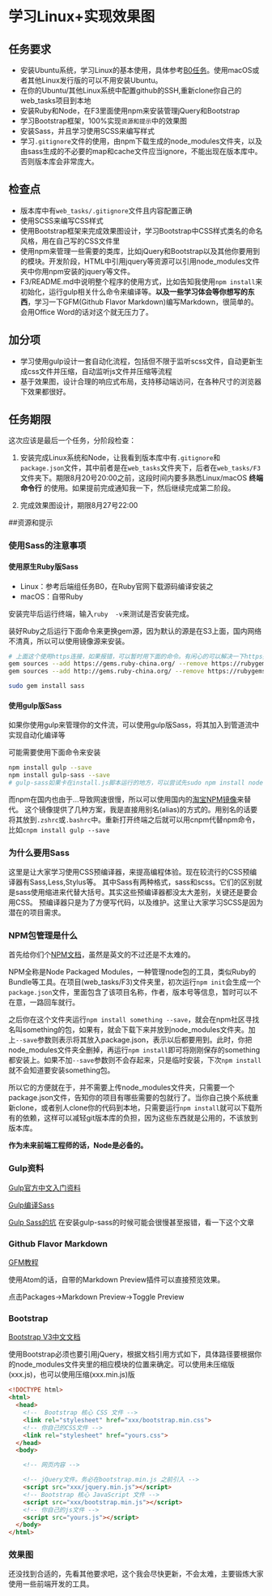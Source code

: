 # 学习Linux+实现效果图

## 任务要求

- 安装Ubuntu系统，学习Linux的基本使用，具体参考[B0任务](../BackEnd/B0.md)。使用macOS或者其他Linux发行版的可以不用安装Ubuntu。
- 在你的Ubuntu/其他Linux系统中配置github的SSH,重新clone你自己的web_tasks项目到本地
- 安装Ruby和Node，在F3里面使用npm来安装管理jQuery和Bootstrap
- 学习Bootstrap框架，100%实现`资源和提示`中的效果图
- 安装Sass，并且学习使用SCSS来编写样式
- 学习`.gitignore`文件的使用，由npm下载生成的node_modules文件夹，以及由sass生成的不必要的map和cache文件应当ignore，不能出现在版本库中。否则版本库会非常庞大。


## 检查点

- 版本库中有`web_tasks/.gitignore`文件且内容配置正确
- 使用SCSS来编写CSS样式
- 使用Bootstrap框架来完成效果图设计，学习Bootstrap中CSS样式类名的命名风格，用在自己写的CSS文件里
- 使用npm来管理一些需要的类库，比如jQuery和Bootstrap以及其他你要用到的模块。开发阶段，HTML中引用jquery等资源可以引用node_modules文件夹中你用npm安装的jquery等文件。
- F3/README.md中说明整个程序的使用方式，比如告知我使用`npm install`来初始化，运行gulp相关什么命令来编译等。**以及一些学习体会等你想写的东西**，学习一下GFM(Github Flavor Markdown)编写Markdown，很简单的。会用Office Word的话对这个就无压力了。

## 加分项

- 学习使用gulp设计一套自动化流程，包括但不限于监听scss文件，自动更新生成css文件并压缩，自动监听js文件并压缩等流程
- 基于效果图，设计合理的响应式布局，支持移动端访问，在各种尺寸的浏览器下效果都很好。

## 任务期限

这次应该是最后一个任务，分阶段检查：

1. 安装完成Linux系统和Node，让我看到版本库中有`.gitignore`和`package.json`文件，其中前者是在`web_tasks`文件夹下，后者在`web_tasks/F3`文件夹下。期限8月20号20:00之前，这段时间内要多熟悉Linux/macOS **终端命令行** 的使用。如果提前完成通知我一下，然后继续完成第二阶段。

2. 完成效果图设计，期限8月27号22:00


##资源和提示

### 使用Sass的注意事项

#### 使用原生Ruby版Sass

- Linux：参考后端组任务B0，在Ruby官网下载源码编译安装之
- macOS：自带Ruby

安装完毕后运行终端，输入`ruby  -v`来测试是否安装完成。

装好Ruby之后运行下面命令来更换gem源，因为默认的源是在S3上面，国内网络不清真，所以可以使用镜像源来安装。

```bash
# 上面这个使用https连接，如果报错，可以暂时用下面的命令。有闲心的可以解决一下https报错的问题。提示：安装openssl库后重新编译ruby
gem sources --add https://gems.ruby-china.org/ --remove https://rubygems.org/
gem sources --add http://gems.ruby-china.org/ --remove https://rubygems.org/

sudo gem install sass
```

#### 使用gulp版Sass

如果你使用gulp来管理你的文件流，可以使用gulp版Sass，将其加入到管道流中实现自动化编译等

可能需要使用下面命令来安装

```bash
npm install gulp --save
npm install gulp-sass --save
# gulp-sass如果卡在install.js脚本运行的地方，可以尝试先sudo npm install node-sass
```

而npm在国内也由于...导致网速很慢，所以可以使用国内的[淘宝NPM镜像](https://npm.taobao.org/)来替代。
这个镜像提供了几种方案，我是直接用别名(alias)的方式的。用别名的话要将其放到`.zshrc`或`.bashrc`中。重新打开终端之后就可以用cnpm代替npm命令，比如`cnpm install gulp --save`


### 为什么要用Sass

这里是让大家学习使用CSS预编译器，来提高编程体验。现在较流行的CSS预编译器有Sass,Less,Stylus等。
其中Sass有两种格式，sass和scss。它们的区别就是sass使用缩进来代替大括号。其实这些预编译器都没太大差别，关键还是要会用CSS。
预编译器只是为了方便写代码，以及维护。这里让大家学习SCSS是因为潜在的项目需求。

### NPM包管理是什么

首先给你们个[NPM文档](https://docs.npmjs.com/getting-started/what-is-npm)，虽然是英文的不过还是不太难的。

NPM全称是Node Packaged Modules，一种管理node包的工具，类似Ruby的Bundle等工具。在项目(web_tasks/F3)文件夹里，初次运行`npm init`会生成一个`package.json`文件，里面包含了该项目名称，作者，版本号等信息，暂时可以不在意，一路回车就行。

之后你在这个文件夹运行`npm install something --save`，就会在npm社区寻找名叫something的包，如果有，就会下载下来并放到node_modules文件夹。加上`--save`参数则表示将其放入package.json，表示以后都要用到。此时，你把node_modules文件夹全删掉，再运行`npm install`即可将刚刚保存的something都安装上。如果不加`--save`参数则不会存起来，只是临时安装，下次`npm install`就不会知道要安装something包。

所以它的方便就在于，并不需要上传node_modules文件夹，只需要一个package.json文件，告知你的项目有哪些需要的包就行了。当你自己换个系统重新clone，或者别人clone你的代码到本地，只需要运行`npm install`就可以下载所有的依赖，这样可以减轻git版本库的负担，因为这些东西就是公用的，不该放到版本库。

**作为未来前端工程师的话，Node是必备的。**

### Gulp资料

[Gulp官方中文入门资料](http://www.gulpjs.com.cn/docs/getting-started/)

[Gulp编译Sass](https://github.com/dlmanning/gulp-sass)

[Gulp Sass的坑](https://segmentfault.com/a/1190000003112509) 在安装gulp-sass的时候可能会很慢甚至报错，看一下这个文章

### Github Flavor Markdown

[GFM教程](https://www.zybuluo.com/techird/note/46064)

使用Atom的话，自带的Markdown Preview插件可以直接预览效果。

点击Packages->Markdown Preview->Toggle Preview

### Bootstrap

[Bootstrap V3中文文档](http://v3.bootcss.com/)

使用Bootstrap必须也要引用jQuery，根据文档引用方式如下，具体路径要根据你的node_modules文件夹里的相应模块的位置来确定。可以使用未压缩版(xxx.js)，也可以使用压缩(xxx.min.js)版

```html
<!DOCTYPE html>
<html>
  <head>
    <!--  Bootstrap 核心 CSS 文件 -->
    <link rel="stylesheet" href="xxx/bootstrap.min.css">
    <!-- 你自己的CSS文件 -->
    <link rel="stylesheet" href="yours.css">
  </head>
  <body>

    <!-- 网页内容 -->

    <!-- jQuery文件。务必在bootstrap.min.js 之前引入 -->
    <script src="xxx/jquery.min.js"></script>
    <!-- Bootstrap 核心 JavaScript 文件 -->
    <script src="xxx/bootstrap.min.js"></script>
    <!-- 你自己的js文件 -->
    <script src="yours.js"></script>
  </body>
</html>

```

### 效果图

还没找到合适的，先看其他要求吧，这个我会尽快更新，不会太难，主要锻炼大家使用一些前端开发的工具。
